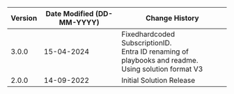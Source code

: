 | **Version** | **Date Modified (DD-MM-YYYY)** | **Change History**                          |
|-------------|--------------------------------|---------------------------------------------|
| 3.0.0       | 15-04-2024                     | Fixedhardcoded SubscriptionID.<br> Entra ID renaming of playbooks and readme.<br> Using solution format V3 |
| 2.0.0       | 14-09-2022                     | Initial Solution Release |
